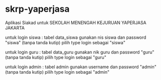 # skrp-yaperjasa
Aplikasi Siakad untuk SEKOLAH MENENGAH KEJURUAN YAPERJASA JAKARTA

untuk login siswa :
tabel data_siswa
gunakan nis siswa dan password "siswa" (tanpa tanda kutip)
pilih type login sebagai "siswa"

untuk login guru :
tabel data_guru
gunakan nik guru dan password "guru" (tanpa tanda kutip)
pilih type login sebagai "guru"

untuk login admin :
tabel admin
gunakan username dan password "admin" (tanpa tanda kutip)
pilih type login sebagai "admin"

